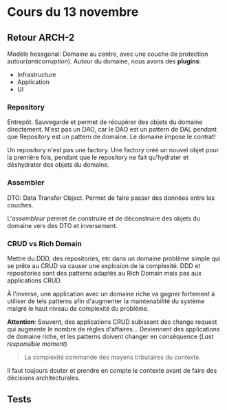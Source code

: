 # Cours du 13 novembre

## Retour ARCH-2

Modèle hexagonal: Domaine au centre, avec une couche de protection autour(*anticorruption*). Autour du domaine, nous avons des **plugins**:

- Infrastructure
- Application
- UI

### Repository

Entrepôt. Sauvegarde et permet de récupérer des objets du domaine directement. N'est pas un DAO, car le DAO est un pattern de DAL pendant que Repository est un pattern de domaine. Le domaine impose le contrat!

Un repository n'est pas une factory. Une factory créé un nouvel objet pour la première fois, pendant que le repository ne fait qu'hydrater et déshydrater des objets du domaine.

### Assembler

DTO: Data Transfer Object. Permet de faire passer des données entre les couches.

L'*assembleur* permet de construire et de déconstruire des objets du domaine vers des DTO et inversement.

### CRUD vs Rich Domain

Mettre du DDD, des repositories, etc dans un domaine problème simple qui se prête au CRUD va causer une explosion de la complexité. DDD et repositories sont des patterns adaptés au Rich Domain mais pas aux applications CRUD.

À l'inverse, une application avec un domaine riche va gagner fortement à utiliser de tels patterns afin d'augmenter la maintenabilité du système malgré le haut niveau de complexité du problème.

**Attention**: Souvent, des applications CRUD subissent des change request qui augmente le nombre de règles d'affaires... Deviennent des applications de domaine riche, et les patterns doivent changer en conséquence (*Last responsible moment*)

> La complexité commande des moyens tributaires du contexte.

Il faut toujours douter et prendre en compte le contexte avant de faire des décisions architecturales.

## Tests

